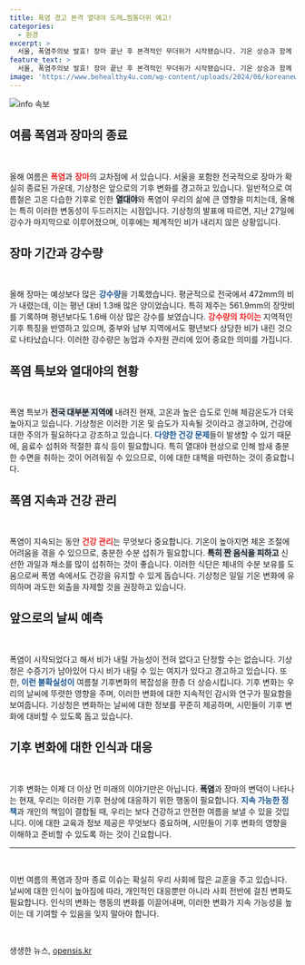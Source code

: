 ```yaml
---
title: 폭염 경고 본격 열대야 도래…찜통더위 예고!
categories:
  - 환경
excerpt: >
  서울, 폭염주의보 발효! 장마 끝난 후 본격적인 무더위가 시작됐습니다. 기온 상승과 함께 지속되는 열대야, 건강 관리에 각별히 유의하세요! 더위의 향방은?
feature_text: >
  서울, 폭염주의보 발효! 장마 끝난 후 본격적인 무더위가 시작됐습니다. 기온 상승과 함께 지속되는 열대야, 건강 관리에 각별히 유의하세요! 더위의 향방은?
image: 'https://www.behealthy4u.com/wp-content/uploads/2024/06/koreanews.jpg'
---
```


<p><img src="https://www.behealthy4u.com/wp-content/uploads/2024/06/koreanews.jpg" alt="info 속보" /></p>

<h2 data-ke-size="size26">여름 폭염과 장마의 종료</h2>

<p data-ke-size="size16">&nbsp;</p>

<p>올해 여름은 <b><span style="color: #ee2323;">폭염</span></b>과 <b><span style="color: #ee2323;">장마</span></b>의 교차점에 서 있습니다. 서울을 포함한 전국적으로 장마가 확실히 종료된 가운데, 기상청은 앞으로의 기후 변화를 경고하고 있습니다. 일반적으로 여름철은 고온 다습한 기후로 인한 <b><span style="background-color: #21538527;">열대야</span></b>와 폭염이 우리의 삶에 큰 영향을 미치는데, 올해는 특히 이러한 변동성이 두드러지는 시점입니다. 기상청의 발표에 따르면, 지난 27일에 강수가 마지막으로 이루어졌으며, 이후에는 체계적인 비가 내리지 않은 상황입니다.</p>

<h2 data-ke-size="size26">장마 기간과 강수량</h2>

<p data-ke-size="size16">&nbsp;</p>

<p>올해 장마는 예상보다 많은 <b><span style="color: #1a5490;">강수량</span></b>을 기록했습니다. 평균적으로 전국에서 472mm의 비가 내렸는데, 이는 평년 대비 1.3배 많은 양이었습니다. 특히 제주는 561.9mm의 장맛비를 기록하며 평년보다도 1.6배 이상 많은 강수를 보였습니다. <b><span style="color: #ee2323;">강수량의 차이는</span></b> 지역적인 기후 특징을 반영하고 있으며, 중부와 남부 지역에서도 평년보다 상당한 비가 내린 것으로 나타났습니다. 이러한 강수량은 농업과 수자원 관리에 있어 중요한 의미를 가집니다.</p>

<h2 data-ke-size="size26">폭염 특보와 열대야의 현황</h2>

<p data-ke-size="size16">&nbsp;</p>

<p>폭염 특보가 <b><span style="background-color: #21538527;">전국 대부분 지역에</span></b> 내려진 현재, 고온과 높은 습도로 인해 체감온도가 더욱 높아지고 있습니다. 기상청은 이러한 기온 및 습도가 지속될 것이라고 경고하며, 건강에 대한 주의가 필요하다고 강조하고 있습니다. <b><span style="color: #1a5490;">다양한 건강 문제</span></b>들이 발생할 수 있기 때문에, 음료수 섭취와 적절한 휴식 등이 필요합니다. 특히 열대야 현상으로 인해 밤새 충분한 수면을 취하는 것이 어려워질 수 있으므로, 이에 대한 대책을 마련하는 것이 중요합니다.</p>

<h2 data-ke-size="size26">폭염 지속과 건강 관리</h2>

<p data-ke-size="size16">&nbsp;</p>

<p>폭염이 지속되는 동안 <b><span style="color: #ee2323;">건강 관리</span></b>는 무엇보다 중요합니다. 기온이 높아지면 체온 조절에 어려움을 겪을 수 있으므로, 충분한 수분 섭취가 필요합니다. <b><span style="background-color: #21538527;">특히 짠 음식을 피하고</span></b> 신선한 과일과 채소를 많이 섭취하는 것이 좋습니다. 이러한 식단은 체내의 수분 보유를 도움으로써 폭염 속에서도 건강을 유지할 수 있게 돕습니다. 기상청은 일일 기온 변화에 유의하며 과도한 외출을 자제할 것을 권장하고 있습니다.</p>

<h2 data-ke-size="size26">앞으로의 날씨 예측</h2>

<p data-ke-size="size16">&nbsp;</p>

<p>폭염이 시작되었다고 해서 비가 내릴 가능성이 전혀 없다고 단정할 수는 없습니다. 기상청은 수증기가 남아있어 다시 비가 내릴 수 있는 여지가 있다고 경고하고 있습니다. 또한, <b><span style="color: #1a5490;">이런 불확실성이</span></b> 여름철 기후변화의 복잡성을 한층 더 상승시킵니다. 기후 변화는 우리의 날씨에 뚜렷한 영향을 주며, 이러한 변화에 대한 지속적인 감시와 연구가 필요함을 보여줍니다. 기상청은 변화하는 날씨에 대한 정보를 꾸준히 제공하며, 시민들이 기후 변화에 대비할 수 있도록 돕고 있습니다.</p>

<h2 data-ke-size="size26">기후 변화에 대한 인식과 대응</h2>

<p data-ke-size="size16">&nbsp;</p>

<p>기후 변화는 이제 더 이상 먼 미래의 이야기만은 아닙니다. <b><span style="background-color: #21538527;">폭염</span></b>과 장마의 변덕이 나타나는 현재, 우리는 이러한 기후 현상에 대응하기 위한 행동이 필요합니다. <b><span style="color: #1a5490;">지속 가능한 정책</span></b>과 개인의 책임이 결합될 때, 우리는 보다 건강하고 안전한 여름을 보낼 수 있을 것입니다. 이에 대한 교육과 정보 제공은 무엇보다 중요하며, 시민들이 기후 변화의 영향을 이해하고 준비할 수 있도록 하는 것이 긴요합니다.</p>

<hr />

<p data-ke-size="size16">&nbsp;</p>

<p>이번 여름의 폭염과 장마 종료 이슈는 확실히 우리 사회에 많은 교훈을 주고 있습니다. 날씨에 대한 인식이 높아짐에 따라, 개인적인 대응뿐만 아니라 사회 전반에 걸친 변화도 필요합니다. 인식의 변화는 행동의 변화를 이끌어내며, 이러한 변화가 지속 가능성을 높이는 데 기여할 수 있음을 잊지 말아야 합니다. </p>

<p data-ke-size="size16">&nbsp;</p>
생생한 뉴스, <a href="https://opensis.kr" rel="dofollow">opensis.kr</a>


